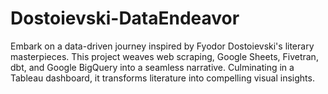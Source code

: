 # Dostoievski-DataEndeavor
Embark on a data-driven journey inspired by Fyodor Dostoievski's literary masterpieces. This project weaves web scraping, Google Sheets, Fivetran, dbt, and Google BigQuery into a seamless narrative. Culminating in a Tableau dashboard, it transforms literature into compelling visual insights.

